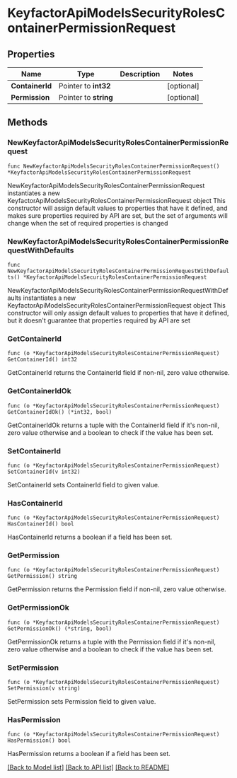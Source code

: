 # KeyfactorApiModelsSecurityRolesContainerPermissionRequest

## Properties

Name | Type | Description | Notes
------------ | ------------- | ------------- | -------------
**ContainerId** | Pointer to **int32** |  | [optional] 
**Permission** | Pointer to **string** |  | [optional] 

## Methods

### NewKeyfactorApiModelsSecurityRolesContainerPermissionRequest

`func NewKeyfactorApiModelsSecurityRolesContainerPermissionRequest() *KeyfactorApiModelsSecurityRolesContainerPermissionRequest`

NewKeyfactorApiModelsSecurityRolesContainerPermissionRequest instantiates a new KeyfactorApiModelsSecurityRolesContainerPermissionRequest object
This constructor will assign default values to properties that have it defined,
and makes sure properties required by API are set, but the set of arguments
will change when the set of required properties is changed

### NewKeyfactorApiModelsSecurityRolesContainerPermissionRequestWithDefaults

`func NewKeyfactorApiModelsSecurityRolesContainerPermissionRequestWithDefaults() *KeyfactorApiModelsSecurityRolesContainerPermissionRequest`

NewKeyfactorApiModelsSecurityRolesContainerPermissionRequestWithDefaults instantiates a new KeyfactorApiModelsSecurityRolesContainerPermissionRequest object
This constructor will only assign default values to properties that have it defined,
but it doesn't guarantee that properties required by API are set

### GetContainerId

`func (o *KeyfactorApiModelsSecurityRolesContainerPermissionRequest) GetContainerId() int32`

GetContainerId returns the ContainerId field if non-nil, zero value otherwise.

### GetContainerIdOk

`func (o *KeyfactorApiModelsSecurityRolesContainerPermissionRequest) GetContainerIdOk() (*int32, bool)`

GetContainerIdOk returns a tuple with the ContainerId field if it's non-nil, zero value otherwise
and a boolean to check if the value has been set.

### SetContainerId

`func (o *KeyfactorApiModelsSecurityRolesContainerPermissionRequest) SetContainerId(v int32)`

SetContainerId sets ContainerId field to given value.

### HasContainerId

`func (o *KeyfactorApiModelsSecurityRolesContainerPermissionRequest) HasContainerId() bool`

HasContainerId returns a boolean if a field has been set.

### GetPermission

`func (o *KeyfactorApiModelsSecurityRolesContainerPermissionRequest) GetPermission() string`

GetPermission returns the Permission field if non-nil, zero value otherwise.

### GetPermissionOk

`func (o *KeyfactorApiModelsSecurityRolesContainerPermissionRequest) GetPermissionOk() (*string, bool)`

GetPermissionOk returns a tuple with the Permission field if it's non-nil, zero value otherwise
and a boolean to check if the value has been set.

### SetPermission

`func (o *KeyfactorApiModelsSecurityRolesContainerPermissionRequest) SetPermission(v string)`

SetPermission sets Permission field to given value.

### HasPermission

`func (o *KeyfactorApiModelsSecurityRolesContainerPermissionRequest) HasPermission() bool`

HasPermission returns a boolean if a field has been set.


[[Back to Model list]](../README.md#documentation-for-models) [[Back to API list]](../README.md#documentation-for-api-endpoints) [[Back to README]](../README.md)


